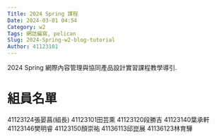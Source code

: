 ```yaml
---
Title: 2024 Spring 課程
Date: 2024-03-01 04:54
Category: w2
Tags: 網誌編寫, pelican
Slug: 2024-Spring-w2-blog-tutorial
Author: 41123101
---
```


2024 Spring 網際內容管理與協同產品設計實習課程教學導引.

<!-- PELICAN_END_SUMMARY -->

# 組員名單
41123124張晏菖(組長)
41123101田芸熏
41123120段勝吉
41123140葉承軒
41123146樊明睿
41123150顏崇祐
41136113邱崑展
41136123林育驊